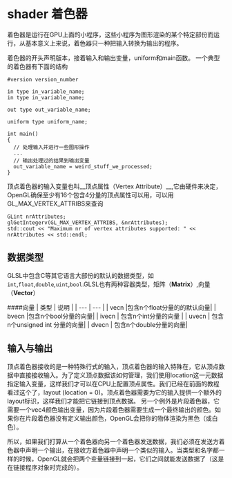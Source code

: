 shader 着色器
====
着色器是运行在GPU上面的小程序，这些小程序为图形渲染的某个特定部份而运行，从基本意义上来说，着色器只一种把输入转换为输出的程序。

着色器的开头声明版本，接着输入和输出变量，uniform和main函数。
一个典型的着色器有下面的结构

	#version version_number
	
	in type in_variable_name;
	in type in_variable_name;
	
	out type out_variable_name;
	
	uniform type uniform_name;
	
	int main()
	{
	  // 处理输入并进行一些图形操作
	  ...
	  // 输出处理过的结果到输出变量
	  out_variable_name = weird_stuff_we_processed;
	}
	

顶点着色器的输入变量也叫__顶点属性（Vertex Attribute）__,它由硬件来决定，OpenGL确保至少有16个包含4分量的顶点属性可以用，可以用GL_MAX_VERTEX_ATTRIBS来查询

	GLint nrAttributes;
	glGetIntegerv(GL_MAX_VERTEX_ATTRIBS, &nrAttributes);
	std::cout << "Maximum nr of vertex attributes supported: " << nrAttributes << std::endl;
	
__数据类型__
------
GLSL中包含C等其它语言大部份的默认的数据类型，如`int`,`float`,`double`,`uint`,`bool`.GLSL也有两种容器类型，矩阵（**Matrix**）,向量（**Vector**）

####向量
| 类型 		| 说明 		|
| ---		| ---		|
| vecn    |包含n个float分量的的默认向量|
| bvecn	|包含n个bool分量的向量|
| ivecn	| 包含n个int分量的向量 |
| uvecn	| 包含n个unsigned int 分量的向量|
| dvecn   | 包含n个double分量的向量|

输入与输出
----
顶点着色器接收的是一种特殊行式的输入，顶点着色器的输入特殊在，它从顶点数据中直接接收输入。为了定义顶点数据该如何管理，我们使用location这一元数据指定输入变量，这样我们才可以在CPU上配置顶点属性。我们已经在前面的教程看过这个了，layout (location = 0)。顶点着色器需要为它的输入提供一个额外的layout标识，这样我们才能把它链接到顶点数据。
另一个例外是片段着色器，它需要一个vec4颜色输出变量，因为片段着色器需要生成一个最终输出的颜色。如果你在片段着色器没有定义输出颜色，OpenGL会把你的物体渲染为黑色（或白色）。

所以，如果我们打算从一个着色器向另一个着色器发送数据，我们必须在发送方着色器中声明一个输出，在接收方着色器中声明一个类似的输入。当类型和名字都一样的时候，OpenGL就会把两个变量链接到一起，它们之间就能发送数据了（这是在链接程序对象时完成的）。
